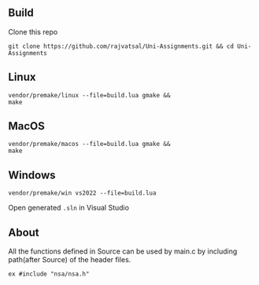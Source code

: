 ## Build

Clone this repo

```code
git clone https://github.com/rajvatsal/Uni-Assignments.git && cd Uni-Assignments
```

## Linux

```code
vendor/premake/linux --file=build.lua gmake && 
make 
```

## MacOS


```code
vendor/premake/macos --file=build.lua gmake && 
make 
```

## Windows

```code
vendor/premake/win vs2022 --file=build.lua
```

Open generated `.sln` in Visual Studio

## About

All the functions defined in Source can be used by main.c by including path(after Source) of the header files.

```code
ex #include "nsa/nsa.h"
```
